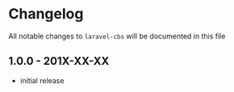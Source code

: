 # Changelog

All notable changes to `laravel-cbs` will be documented in this file

## 1.0.0 - 201X-XX-XX

- initial release
